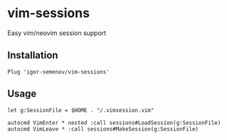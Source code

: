 # vim-sessions

Easy vim/neovim session support

## Installation

```
Plug 'igor-semenov/vim-sessions'
```

## Usage

```
let g:SessionFile = $HOME . "/.vimsession.vim"

autocmd VimEnter * nested :call sessions#LoadSession(g:SessionFile)
autocmd VimLeave * :call sessions#MakeSession(g:SessionFile)
```
